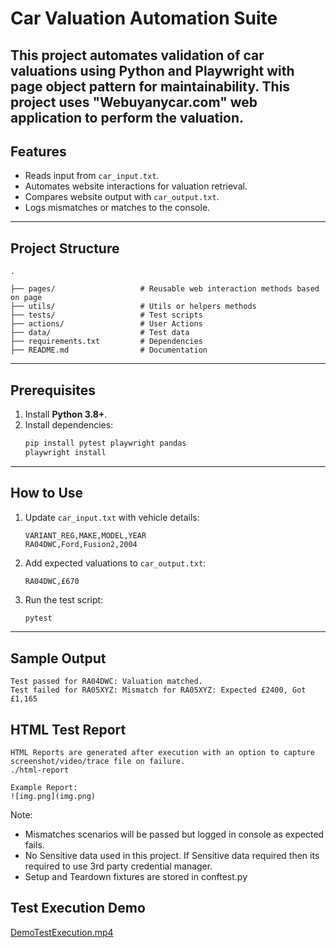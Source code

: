 
# Car Valuation Automation Suite

This project automates validation of car valuations using **Python** and **Playwright** with page object pattern for maintainability.
This project uses "Webuyanycar.com" web application to perform the valuation.
---

## Features
- Reads input from `car_input.txt`.
- Automates website interactions for valuation retrieval.
- Compares website output with `car_output.txt`.
- Logs mismatches or matches to the console.
---

## Project Structure
```plaintext
.

├── pages/                   # Reusable web interaction methods based on page
├── utils/                   # Utils or helpers methods
├── tests/                   # Test scripts
├── actions/                 # User Actions 
├── data/                    # Test data      
├── requirements.txt         # Dependencies
├── README.md                # Documentation
```

---

## Prerequisites
1. Install **Python 3.8+**.
2. Install dependencies:
   ```bash
   pip install pytest playwright pandas
   playwright install
   ```

---

## How to Use
1. Update `car_input.txt` with vehicle details:
   ```plaintext
   VARIANT_REG,MAKE,MODEL,YEAR
   RA04DWC,Ford,Fusion2,2004
   ```
2. Add expected valuations to `car_output.txt`:
   ```plaintext
   RA04DWC,£670
   ```
3. Run the test script:
   ```bash
   pytest
   ```

---

## Sample Output
```plaintext
Test passed for RA04DWC: Valuation matched.
Test failed for RA05XYZ: Mismatch for RA05XYZ: Expected £2400, Got £1,165
```

## HTML Test Report
```plaintext
HTML Reports are generated after execution with an option to capture screenshot/video/trace file on failure.
./html-report

Example Report:
![img.png](img.png)
```


Note: 
- Mismatches scenarios will be passed but logged in console as expected fails.
- No Sensitive data used in this project. If Sensitive data required then its required to use 3rd party credential manager.
- Setup and Teardown fixtures are stored in conftest.py

## Test Execution Demo
[DemoTestExecution.mp4](DemoTestExecution.mp4)

